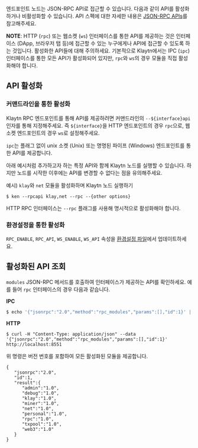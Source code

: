 엔드포인트 노드는 JSON-RPC API로 접근할 수 있습니다. 다음과 같이 API를 활성화하거나 비활성화할 수 있습니다. API 스펙에 대한 자세한 내용은 [JSON-RPC APIs](../../bapp/json-rpc/api-references/README.md)를 참고해주세요.

**NOTE**: HTTP (`rpc`) 또는 웹소켓 (`ws`) 인터페이스를 통한 API를 제공하는 것은 인터페이스 (DApp, 브라우저 탭 등)에 접근할 수 있는 누구에게나 API에 접근할 수 있도록 하는 것입니다. 활성화한 API들에 대해 주의하세요. 기본적으로 Klaytn에서는 IPC (`ipc`) 인터페이스를 통한 모든 API가 활성화되어 있지만, `rpc`와 `ws`의 경우 모듈을 직접 활성화해야 합니다.

## API 활성화  <a id="enabling-apis"></a>

### 커맨드라인을 통한 활성화 <a id="from-commandline"></a>
Klaytn RPC 엔드포인트를 통해 API를 제공하려면 커맨드라인의 `--${interface}api` 인자를 통해 지정해주세요. 즉 `${interface}`을 HTTP 엔드포인트의 경우 `rpc`으로, 웹소켓 엔드포인트의 경우 `ws`로 설정해주세요.

`ipc`는 플래그 없이 unix 소켓 (Unix) 또는 명명된 파이프 (Windows) 엔드포인트를 통한 API를 제공합니다.

아래 예시처럼 추가하고자 하는 특정 API와 함께 Klaytn 노드를 실행할 수 있습니다. 하지만 노드를 시작한 이후에는 API를 변경할 수 없다는 점을 유의해주세요.

예시) `klay`와 `net` 모듈을 활성화하며 Klaytn 노드 실행하기

```shell
$ ken --rpcapi klay,net --rpc --{other options}
```

HTTP RPC 인터페이스는 `--rpc` 플래그를 사용해 명시적으로 활성화해야 합니다.

### 환경설정을 통한 활성화 <a id="using-configuration"></a>

`RPC_ENABLE`, `RPC_API`, `WS_ENABLE`, `WS_API` 속성을 [환경설정 파일](operation-guide/configuration.md)에서 업데이트하세요.

## 활성화된 API 조회 <a id="querying-enabled-apis"></a>

`modules` JSON-RPC 메서드를 호출하여 인터페이스가 제공하는 API를 확인하세요. 예를 들어 `rpc` 인터페이스의 경우 다음과 같습니다.

**IPC**

```javascript
$ echo '{"jsonrpc":"2.0","method":"rpc_modules","params":[],"id":1}' | nc -U klay.ipc
```

**HTTP**

```shell
$ curl -H "Content-Type: application/json" --data '{"jsonrpc":"2.0","method":"rpc_modules","params":[],"id":1}' http://localhost:8551
```

위 명령은 버전 번호를 포함하여 모든 활성화된 모듈을 제공합니다.

```
{
   "jsonrpc":"2.0",
   "id":1,
   "result":{
      "admin":"1.0",
      "debug":"1.0",
      "klay":"1.0",
      "miner":"1.0",
      "net":"1.0",
      "personal":"1.0",
      "rpc":"1.0",
      "txpool":"1.0",
      "web3":"1.0"
   }
}
```

